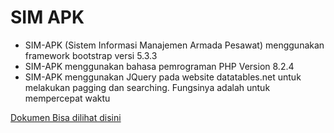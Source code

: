 # SIM APK

- SIM-APK (Sistem Informasi Manajemen Armada Pesawat) menggunakan framework bootstrap versi 5.3.3
- SIM-APK menggunakan bahasa pemrograman PHP Version 8.2.4
- SIM-APK menggunakan JQuery pada website datatables.net untuk melakukan pagging dan searching. Fungsinya adalah untuk mempercepat waktu


[Dokumen Bisa dilihat disini](https://docs.google.com/document/d/e/2PACX-1vRt9XKbAJYqqi6ZH0gwSAvd-2aZTyJfpvsqKn-bsVjTlhBMMhrn_--uB9ayQjzQyvfoDRUzOZmc4BgG/pub?embedded=true "@embed")
